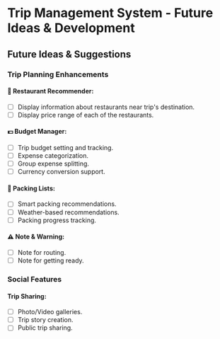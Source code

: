 # Trip Management System - Future Ideas & Development

## Future Ideas & Suggestions

### Trip Planning Enhancements

#### 📍 Restaurant Recommender:
- [ ] Display information about restaurants near trip's destination.
- [ ] Display price range of each of the restaurants.

#### 💵 Budget Manager:
- [ ] Trip budget setting and tracking.
- [ ] Expense categorization.
- [ ] Group expense splitting.
- [ ] Currency conversion support.

#### 🎒 Packing Lists:
- [ ] Smart packing recommendations.
- [ ] Weather-based recommendations.
- [ ] Packing progress tracking.

#### ⚠️ Note & Warning:
- [ ] Note for routing.
- [ ] Note for getting ready.

### Social Features

#### Trip Sharing:
- [ ] Photo/Video galleries.
- [ ] Trip story creation.
- [ ] Public trip sharing.